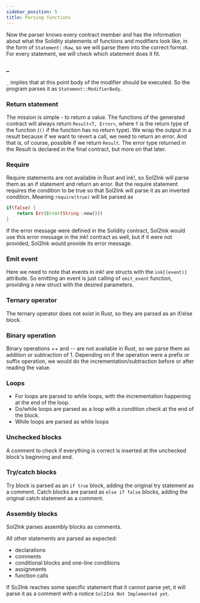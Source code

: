 ```yaml
---
sidebar_position: 5
title: Parsing functions
---
```


Now the parser knows every contract member and has the information about what the Solidity statements of functions and modifiers look like, in the form of `Statement::Raw`, so we will parse them into the correct format. For every statement, we will check which statement does it fit.

### _

`_` implies that at this point body of the modifier should be executed. So the program parses it as `Statement::ModifierBody`.

### Return statement

The mission is simple - to return a value. The functions of the generated contract will always return `Result<T, Error>`, where `T` is the return type of the function (`()` if the function has no return type). We wrap the output in a result because if we want to revert a call, we need to return an error. And that is, of course, possible if we return `Result`. The error type returned in the Result is declared in the final contract, but more on that later.

### Require

Require statements are not available in Rust and ink!, so Sol2Ink will parse them as an if statement and return an error. But the require statement requires the condition to be true so that Sol2Ink will parse it as an inverted condition. Meaning `require(true)` will be parsed as 
```Rust
if(false) {
    return Err(Error(String::new()))
}
```
If the error message were defined in the Solidity contract, Sol2Ink would use this error message in the ink! contract as well, but if it were not provided, Sol2Ink would provide its error message.

### Emit event

Here we need to note that events in ink! are structs with the `ink[(event)]` attribute. So emitting an event is just calling of `emit_event` function, providing a new struct with the desired parameters.

### Ternary operator

The ternary operator does not exist in Rust, so they are parsed as an if/else block.

### Binary operation

Binary operations ++ and -- are not available in Rust, so we parse them as addition or subtraction of 1. Depending on if the operation were a prefix or suffix operation, we would do the incrementation/subtraction before or after reading the value.

### Loops

- For loops are parsed to while loops, with the incrementation happening at the end of the loop. 
- Do/while loops are parsed as a loop with a condition check at the end of the block. 
- While loops are parsed as while loops 

### Unchecked blocks

A comment to check if everything is correct is inserted at the unchecked block's beginning and end.

### Try/catch blocks

Try block is parsed as an `if true` block, adding the original try statement as a comment. Catch blocks are parsed as `else if false` blocks, adding the original catch statement as a comment.

### Assembly blocks

Sol2Ink parses assembly blocks as comments.

All other statements are parsed as expected:
- declarations
- comments
- conditional blocks and one-line conditions
- assignments
- function calls

If So2Ink reaches some specific statement that it cannot parse yet, it will parse it as a comment with a notice `Sol2Ink Not Implemented yet`.